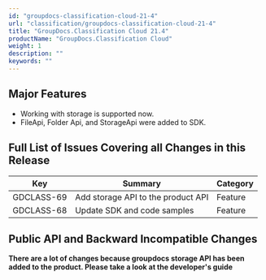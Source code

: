 ```yaml
---
id: "groupdocs-classification-cloud-21-4"
url: "classification/groupdocs-classification-cloud-21-4"
title: "GroupDocs.Classification Cloud 21.4"
productName: "GroupDocs.Classification Cloud"
weight: 1
description: ""
keywords: ""
---
```


## Major Features ##

* Working with storage is supported now.
* FileApi, Folder Api, and StorageApi were added to SDK.


## Full List of Issues Covering all Changes in this Release ##

|Key|Summary|Category
|---|---|---
|GDCLASS-69|Add storage API to the product API|Feature
|GDCLASS-68|Update SDK and code samples|Feature

## Public API and Backward Incompatible Changes ##

**There are a lot of changes because groupdocs storage API has been added to the product. Please take a look at the developer's guide**